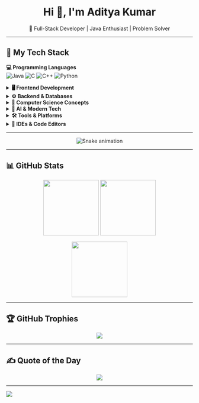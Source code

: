 <h1 align="center">Hi 👋, I'm Aditya Kumar</h1>
<p align="center">🚀 Full-Stack Developer | Java Enthusiast | Problem Solver</p>

---

## 🚀 My Tech Stack

<strong>💻 Programming Languages</strong>    
  ![Java](https://img.shields.io/badge/Java-%23ED8B00.svg?style=for-the-badge&logo=openjdk&logoColor=white) ![C](https://img.shields.io/badge/C-%2300599C.svg?style=for-the-badge&logo=c&logoColor=white) ![C++](https://img.shields.io/badge/C%2B%2B-%2300599C.svg?style=for-the-badge&logo=c%2B%2B&logoColor=white) ![Python](https://img.shields.io/badge/Python-%2314354C.svg?style=for-the-badge&logo=python&logoColor=white)


<details>
<summary><strong>🖥️ Frontend Development</strong></summary>

![HTML5](https://img.shields.io/badge/HTML5-%23E34F26.svg?style=for-the-badge&logo=html5&logoColor=white)
![CSS3](https://img.shields.io/badge/CSS3-%231572B6.svg?style=for-the-badge&logo=css3&logoColor=white)
![JavaScript](https://img.shields.io/badge/JavaScript-%23F7DF1E.svg?style=for-the-badge&logo=javascript&logoColor=black)
![Bootstrap](https://img.shields.io/badge/Bootstrap-%23563D7C.svg?style=for-the-badge&logo=bootstrap&logoColor=white)
![React](https://img.shields.io/badge/React-%2361DAFB.svg?style=for-the-badge&logo=react&logoColor=black)

</details>

<details>
<summary><strong>⚙️ Backend & Databases</strong></summary>

![Node.js](https://img.shields.io/badge/Node.js-%23339933.svg?style=for-the-badge&logo=nodedotjs&logoColor=white)
![MongoDB](https://img.shields.io/badge/MongoDB-%2347A248.svg?style=for-the-badge&logo=mongodb&logoColor=white)
![MySQL](https://img.shields.io/badge/MySQL-%2300f.svg?style=for-the-badge&logo=mysql&logoColor=white)
![JDBC](https://img.shields.io/badge/JDBC-%23007396.svg?style=for-the-badge&logo=java&logoColor=white)

</details>

<details>
<summary><strong>🧠 Computer Science Concepts</strong></summary>

![OOPs](https://img.shields.io/badge/OOPs-%23FF9800.svg?style=for-the-badge&logo=java&logoColor=white)
![DSA](https://img.shields.io/badge/DSA-%2300BCD4.svg?style=for-the-badge&logo=codeforces&logoColor=white)
![SDLC](https://img.shields.io/badge/SDLC-%23779586.svg?style=for-the-badge&logo=simpleicons&logoColor=white)
![Operating System](https://img.shields.io/badge/OS-%232196F3.svg?style=for-the-badge&logo=linux&logoColor=white)

</details>

<details>
<summary><strong>🧠 AI & Modern Tech</strong></summary>

![Prompt Engineering](https://img.shields.io/badge/Prompt%20Engineering-%235E5DF0.svg?style=for-the-badge&logo=openai&logoColor=white)
![Artificial Intelligence](https://img.shields.io/badge/AI-%2300C853.svg?style=for-the-badge&logo=ai&logoColor=white)
![SEO](https://img.shields.io/badge/SEO-%23FF5722.svg?style=for-the-badge&logo=google&logoColor=white)

</details>

<details>
<summary><strong>🛠️ Tools & Platforms</strong></summary>

![Git](https://img.shields.io/badge/Git-%23F05032.svg?style=for-the-badge&logo=git&logoColor=white)
![GitHub](https://img.shields.io/badge/GitHub-%23121011.svg?style=for-the-badge&logo=github&logoColor=white)
![Netlify](https://img.shields.io/badge/Netlify-%2300C7B7.svg?style=for-the-badge&logo=netlify&logoColor=white)
![Postman](https://img.shields.io/badge/Postman-%23FF6C37.svg?style=for-the-badge&logo=postman&logoColor=white)
![NPM](https://img.shields.io/badge/NPM-%23CB3837.svg?style=for-the-badge&logo=npm&logoColor=white)

</details>

<details>
<summary><strong>🧰 IDEs & Code Editors</strong></summary>

![VS Code](https://img.shields.io/badge/VS%20Code-%23007ACC.svg?style=for-the-badge&logo=visual-studio-code&logoColor=white)
![Apache NetBeans](https://img.shields.io/badge/NetBeans-%233D9DF6.svg?style=for-the-badge&logo=apache-netbeans-ide&logoColor=white)
![Eclipse IDE](https://img.shields.io/badge/Eclipse-%232C2255.svg?style=for-the-badge&logo=eclipseide&logoColor=white)

</details>

---

<div align="center">
  <img src="https://profile-readme-generator.com/assets/snake.svg" alt="Snake animation" />
</div>

---

## 📊 GitHub Stats

<p align="center">
  <img src="https://github-readme-stats.vercel.app/api?username=ADI-7065&theme=dark&hide_border=false&show_icons=true" height="150px"/>
  <img src="https://github-readme-stats.vercel.app/api/top-langs/?username=ADI-7065&layout=compact&theme=dark&hide_border=false" height="150px"/>
</p>

<p align="center">
  <img src="https://nirzak-streak-stats.vercel.app/?user=ADI-7065&theme=dark&hide_border=false" height="150px"/>
</p>

---

## 🏆 GitHub Trophies

<p align="center">
  <img src="https://github-profile-trophy.vercel.app/?username=ADI-7065&theme=radical&no-frame=true&margin-w=4"/>
</p>

---

## ✍️ Quote of the Day

<p align="center">
  <img src="https://quotes-github-readme.vercel.app/api?type=horizontal&theme=radical"/>
</p>

---

[![](https://visitcount.itsvg.in/api?id=ADI-7065&icon=0&color=0)](https://visitcount.itsvg.in)
